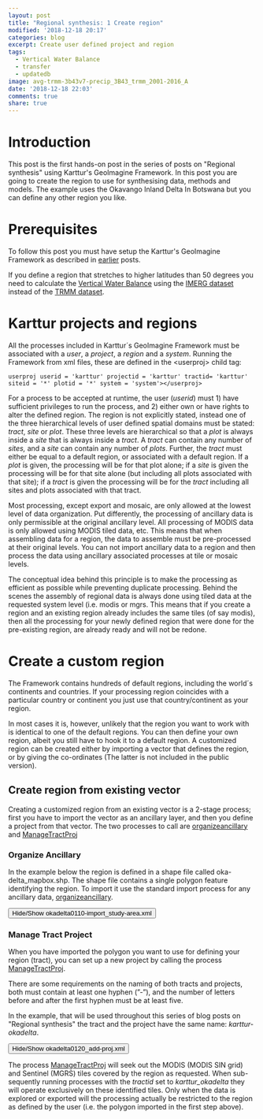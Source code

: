```yaml
---
layout: post
title: "Regional synthesis: 1 Create region"
modified: '2018-12-18 20:17'
categories: blog
excerpt: Create user defined project and region
tags:
  - Vertical Water Balance
  - transfer
  - updatedb
image: avg-trmm-3b43v7-precip_3B43_trmm_2001-2016_A
date: '2018-12-18 22:03'
comments: true
share: true
---
```

<script src="https://karttur.github.io/common/assets/js/karttur/togglediv.js"></script>

# Introduction

This post is the first hands-on post in the series of posts on \"Regional synthesis\" using Karttur's GeoImagine Framework. In this post you are going to create the region to use for synthesising data, methods and models. The example uses the Okavango Inland Delta In Botswana but you can define any other region you like.

# Prerequisites

To follow this post you must have setup the Karttur's GeoImagine Framework as described in [earlier](../blog-import-project-eclipse/) posts.

If you define a region that stretches to higher latitudes than 50 degrees you need to calculate the [Vertical Water Balance](../blog-VWB/) using the [IMERG dataset](../blog-IMERG/) instead of the [TRMM dataset](../blog-TRMM/).

# Karttur projects and regions

All the processes included in Karttur´s GeoImagine Framework must be associated with a _user_, a _project_, a _region_ and a _system_. Running the Framework from xml files, these are defined in the \<userproj\> child tag:

```
userproj userid = 'karttur' projectid = 'karttur' tractid= 'karttur' siteid = '*' plotid = '*' system = 'system'></userproj>
```

For a process to be accepted at runtime, the user (_userid_) must 1) have sufficient privileges to run the process, and 2) either own or have rights to alter the defined region. The region is not explicitly stated, instead one of the three hierarchical levels of user defined spatial domains must be stated: _tract_, _site_ or _plot_. These three levels are hierarchical so that a _plot_ is always inside a _site_ that is always inside a _tract_. A _tract_ can contain any number of _sites,_ and a _site_ can contain any number of _plots_. Further, the _tract_ must either be equal to a default region, or associated with a default region. If a _plot_ is given, the processing will be for that plot alone; if a _site_ is given the processing will be for that site alone (but including all plots associated with that site); if a _tract_ is given the processing will be for the _tract_ including all sites and plots associated with that tract.

Most processing, except export and mosaic, are only allowed at the lowest level of data organization. Put differently, the processing of ancillary data is only permissible at the original ancillary level. All processing of MODIS data is only allowed using MODIS tiled data, etc. This means that when assembling data for a region, the data to assemble must be pre-processed at their original levels. You can not import ancillary data to a region and then process the data using ancillary associated processes at tile or mosaic levels.

The conceptual idea behind this principle is to make the processing as efficient as possible while preventing duplicate processing. Behind the scenes the assembly of regional data is always done using tiled data at the requested system level (i.e. modis or mgrs. This means that if you create a region and an existing region already includes the same tiles (of say modis), then all the processing for your newly defined region that were done for the pre-existing region, are already ready and will not be redone.

# Create a custom region

The Framework contains hundreds of default regions, including the world´s continents and countries. If your processing region coincides with a particular country or continent you just use that country/continent as your region.

In most cases it is, however, unlikely that the region you want to work with is identical to one of the default regions. You can then define your own region, albeit you still have to hook it to a default region. A customized region can be created either by importing a vector that defines the region, or by giving the co-ordinates (The latter is not included in the public version).

## Create region from existing vector

Creating a customized region from an existing vector is a 2-stage process; first you have to import the vector as an ancillary layer, and then you define a project from that vector. The two processes to call are [<span class='package'>organizeancillary</span>](../../subprocess/subproc-organizeancillary/) and [<span class='package'>ManageTractProj</span>](../../subprocess/subproc-ManageTractProj/)

### Organize Ancillary

In the example below the region is defined in a shape file called <span class='file'>oka-delta_mapbox.shp</span>. The shape file contains a single polygon feature identifying the region. To import it use the standard import process for any ancillary data, [<span class='package'>organizeancillary</span>](../../subprocess/subproc-organizeancillary/).

<button id= "toggleorganizeancillary" onclick="hiddencode('organizeancillary')">Hide/Show okadelta0110-import_study-area.xml</button>

<div id="organizeancillary" style="display:none">

{% capture text-capture %}
{% raw %}

```
<?xml version='1.0' encoding='utf-8'?>
<okadeltaproject>
	<userproj userid = 'karttur' projectid = 'karttur' tractid= 'karttur' siteid = '*' plotid = '*' system = 'ancillary'></userproj>
	<period timestep='static'></period>

	<!-- Import the tract as an ancillary layer,
	the layer to import must exist-->
	<process processid ='organizeancillary' dsversion = '3.0'>
		<parameters importdef = 'shp'
			epsg = '4326'
			instid = 'karttur'
			dsname  = 'okavango'
			dsversion = "1.0"
			accessdate = "20010908"
			copyright = ""
			regionid = 'bw'
			regioncat = 'country'
			dataurl = ""
			metaurl=""
			title = "Kartturs Okavango study site"
			label = "Kartturs Okavango study site"
		> </parameters>
		<srcpath volume = "karttur3tb/ANCILIMPORT" hdrfiletype = "shp" datfiletype = "shp"></srcpath>
		<dstpath volume = "karttur3tb" hdrfiletype = "shp" datfiletype = "shp"></dstpath>
		<srcraw id="okadelta-studyarea"
			datadir ='karttur/okavango/delta/mapbox'
			datafile = "oka-delta_mapbox"
			theme = "studyarea"
			subtheme = "wetlands"
			metadir =""
			metadfile =""
			title = "MSc study site"
			label = "MSc study site"
		></srcraw>
		<dstcomp>
			<okadelta-studyarea source = "karttur" product = "okavango" folder = "wetland" band = "okadelta-studyarea" prefix = "okadelta-studyarea" suffix = "v1"
				scalefac = "1" offsetadd = "0" dataunit = "na" celltype = 'vector' cellnull = '0' measure ='N' masked='N'>
			</okadelta-studyarea>
		</dstcomp>
	</process>
</okadeltaproject>
```
{% endraw %}
{% endcapture %}
{% include widgets/toggle-code.html  toggle-text=text-capture  %}
</div>

### Manage Tract Project

When you have imported the polygon you want to use for defining your region (tract), you can set up a new project by calling the process [<span class='package'>ManageTractProj</span>](../../subprocess/subproc-ManageTractProj/).

There are some requirements on the naming of both tracts and projects, both must contain at least one hyphen (”-”), and the number of letters before and after the first hyphen must be at least five.

In the example, that will be used throughout this series of blog posts on \"Regional synthesis\" the tract and the project have the same name: _karttur-okadelta_.

<button id= "toggleoManageTractProj" onclick="hiddencode('ManageTractProj')">Hide/Show okadelta0120_add-proj.xml</button>

<div id="ManageTractProj" style="display:none">

{% capture text-capture %}
{% raw %}
```
<?xml version='1.0' encoding='utf-8'?>
<okadeltaproject>
	<userproj userid = 'karttur' projectid = 'karttur' tractid= 'karttur' siteid = '*' plotid = '*' system = 'system'></userproj>
	<period timestep='static'></period>

	<!-- Create a new project with a predefined tract as region -->
	<process processid ='ManageTractProj'>
		<overwrite>Y</overwrite>
		<delete>N</delete>
		<parameters
			compid ='wetland_okadelta-studyarea'
			defaultregion = 'bw'
			tractid = 'karttur-okadelta'
			tractname = 'Okavango Delta'
			projid = 'karttur-okadelta'
			projname = 'Okavango Delta'
			modtilelink = 'True'
			mgrstilelink = 'False'
			wrstilelink = 'False'>
			<tracttitle>Okavango Delta</tracttitle>
			<tractlabel>Okavango Delta</tractlabel>
			<projtitle>Okavango Delta</projtitle>
			<projlabel>Okavango Delta</projlabel>
		</parameters>
		<srcpath volume = "karttur3tb" hdrfiletype = 'shp' datfiletype = 'shp'></srcpath>
		<dstpath volume = "karttur3tb" hdrfiletype = 'shp' datfiletype = 'shp'></dstpath>
		<srccomp>
			<okadelta-studyarea source = "karttur" product = "okavango" folder = "wetland" band = "okadelta-studyarea" prefix = "okadelta-studyarea" suffix = "v1" scalefac = "1" offsetadd = "0" dataunit = "na" celltype = 'vector' cellnull = '0' measure ='N' masked='N'>
			</okadelta-studyarea>
		</srccomp>
	</process>
</okadeltaproject>
```
{% endraw %}
{% endcapture %}
{% include widgets/toggle-code.html  toggle-text=text-capture  %}
</div>

The process [<span class='package'>ManageTractProj</span>](../../subprocess/subproc-ManageTractProj/) will seek out the MODIS (MODIS SIN grid) and Sentinel (MGRS) tiles covered by the region as requested. When sub-sequently running processes with the _tractid_ set to _karttur\_okadelta_ they will operate exclusively on these identified tiles. Only when the data is explored or exported will the processing actually be restricted to the region as defined by the user (i.e. the polygon imported in the first step above).
